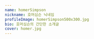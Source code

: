 ```yaml
---
name: homerSimpson
nickname: 호머심슨 닉네임
profileImage: homerSimpson500x300.jpg
bio: 호머심슨의 간단한 소개글
cover: homer.jpg
---
```

